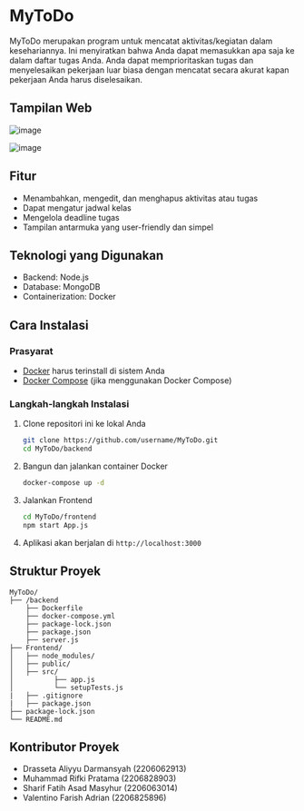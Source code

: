 # MyToDo

MyToDo merupakan program untuk mencatat aktivitas/kegiatan dalam kesehariannya. Ini menyiratkan bahwa Anda dapat memasukkan apa saja ke dalam daftar tugas Anda.
Anda dapat memprioritaskan tugas dan menyelesaikan pekerjaan luar biasa dengan mencatat secara akurat kapan pekerjaan Anda harus diselesaikan.

## Tampilan Web

![image](https://github.com/MRifkiPratama/MyToDo/assets/144346489/1f891698-fc8f-4978-8afd-633634e385cc)

![image](https://github.com/MRifkiPratama/MyToDo/assets/144346489/92282acc-608d-4078-8d35-8c1b0591bffa)


## Fitur

- Menambahkan, mengedit, dan menghapus aktivitas atau tugas 
- Dapat mengatur jadwal kelas
- Mengelola deadline tugas
- Tampilan antarmuka yang user-friendly dan simpel

## Teknologi yang Digunakan

- Backend: Node.js
- Database: MongoDB
- Containerization: Docker

## Cara Instalasi

### Prasyarat

- [Docker](https://docs.docker.com/get-docker/) harus terinstall di sistem Anda
- [Docker Compose](https://docs.docker.com/compose/install/) (jika menggunakan Docker Compose)

### Langkah-langkah Instalasi

1. Clone repositori ini ke lokal Anda

    ```sh
    git clone https://github.com/username/MyToDo.git
    cd MyToDo/backend
    ```

2. Bangun dan jalankan container Docker

    ```sh
    docker-compose up -d
    ```

3. Jalankan Frontend
   
    ```sh
    cd MyToDo/frontend
    npm start App.js
    ```
    
4. Aplikasi akan berjalan di `http://localhost:3000` 

## Struktur Proyek

```
MyToDo/
├── /backend
    ├── Dockerfile
    ├── docker-compose.yml
    ├── package-lock.json
    ├── package.json
    ├── server.js
├── Frontend/
│   ├── node_modules/
│   ├── public/
│   ├── src/
│          ├── app.js
│          └── setupTests.js
|   ├── .gitignore
|   ├── package.json
├── package-lock.json
└── README.md
```

## Kontributor Proyek
- Drasseta Aliyyu Darmansyah (2206062913)
- Muhammad Rifki Pratama (2206828903)
- Sharif Fatih Asad Masyhur (2206063014)
- Valentino Farish Adrian (2206825896)

